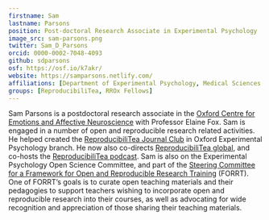 ```yaml
---
firstname: Sam
lastname: Parsons
position: Post-doctoral Research Associate in Experimental Psychology
image_src: sam-parsons.png
twitter: Sam_D_Parsons
orcid: 0000-0002-7048-4093
github: sdparsons
osf: https://osf.io/k7akr/
website: https://samparsons.netlify.com/
affiliations: [Department of Experimental Psychology, Medical Sciences Division]
groups: [ReproducibiliTea, RROx Fellows]
---
```


Sam Parsons is a postdoctoral research associate in the [Oxford Centre for Emotions and Affective Neuroscience](https://www.psy.ox.ac.uk/research/ocean) with Professor Elaine Fox.
Sam is engaged in a number of open and reproducible research related activities. He helped created the [ReproducibiliTea Journal Club](https://reproducibilitea.org/journal-clubs/#Oxford) in Oxford Experimental Psychology branch. He now also co-directs [ReproducibiliTea global](https://reproducibilitea.org/), and co-hosts the [ReproducibiliTea podcast](https://soundcloud.com/reproducibilitea).
Sam is also on the Experimental Psychology Open Science Committee, and part of the [Steering Committee for a Framework for Open and Reproducible Research Training](https://forrt.netlify.com/) (FORRT). One of FORRT’s goals is to curate open teaching materials and their pedagogies to support teachers wishing to incorporate open and reproducible research into their courses, as well as advocating for wide recognition and appreciation of those sharing their teaching materials.
